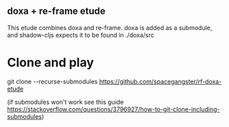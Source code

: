 ## doxa + re-frame etude
This etude combines doxa and re-frame.
doxa is added as a submodule, and shadow-cljs expects it to be found in ./doxa/src

# Clone and play
git clone --recurse-submodules https://github.com/spacegangster/rf-doxa-etude

(if submodules won't work see this guide
  https://stackoverflow.com/questions/3796927/how-to-git-clone-including-submodules)
